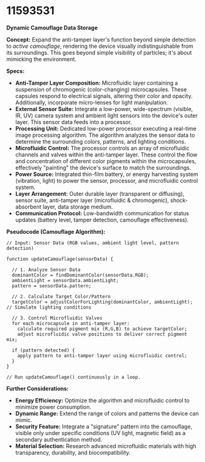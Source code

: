 # 11593531

**Dynamic Camouflage Data Storage**

**Concept:** Expand the anti-tamper layer's function beyond simple detection to *active camouflage*, rendering the device visually indistinguishable from its surroundings. This goes beyond simple visibility of particles; it's about mimicking the environment.

**Specs:**

*   **Anti-Tamper Layer Composition:** Microfluidic layer containing a suspension of chromogenic (color-changing) microcapsules. These capsules respond to electrical signals, altering their color and opacity. Additionally, incorporate micro-lenses for light manipulation.
*   **External Sensor Suite:** Integrate a low-power, wide-spectrum (visible, IR, UV) camera system and ambient light sensors into the device's outer layer. This sensor data feeds into a processor.
*   **Processing Unit:** Dedicated low-power processor executing a real-time image processing algorithm. The algorithm analyzes the sensor data to determine the surrounding colors, patterns, and lighting conditions.
*   **Microfluidic Control:** The processor controls an array of microfluidic channels and valves within the anti-tamper layer. These control the flow and concentration of different color pigments within the microcapsules, effectively "painting" the device's surface to match the surroundings.
*   **Power Source:**  Integrated thin-film battery, or energy harvesting system (vibration, light) to power the sensor, processor, and microfluidic control system.
*   **Layer Arrangement:**  Outer durable layer (transparent or diffusing), sensor suite, anti-tamper layer (microfluidic & chromogenic), shock-absorbent layer, data storage medium.
*   **Communication Protocol:** Low-bandwidth communication for status updates (battery level, tamper detection, camouflage effectiveness).

**Pseudocode (Camouflage Algorithm):**

```
// Input: Sensor Data (RGB values, ambient light level, pattern detection)

function updateCamouflage(sensorData) {

  // 1. Analyze Sensor Data
  dominantColor = findDominantColor(sensorData.RGB);
  ambientLight = sensorData.ambientLight;
  pattern = sensorData.pattern;

  // 2. Calculate Target Color/Pattern
  targetColor = adjustColorForLighting(dominantColor, ambientLight); // Simulate lighting conditions

  // 3. Control Microfluidic Valves
  for each microcapsule in anti-tamper layer:
    calculate required pigment mix (R,G,B) to achieve targetColor;
    adjust microfluidic valve positions to deliver correct pigment mix;

  if (pattern detected) {
    apply pattern to anti-tamper layer using microfluidic control;
  }
}

// Run updateCamouflage() continuously in a loop.
```

**Further Considerations:**

*   **Energy Efficiency:** Optimize the algorithm and microfluidic control to minimize power consumption.
*   **Dynamic Range:**  Extend the range of colors and patterns the device can mimic.
*   **Security Feature:** Integrate a "signature" pattern into the camouflage, visible only under specific conditions (UV light, magnetic field) as a secondary authentication method.
*   **Material Selection:** Research advanced microfluidic materials with high transparency, durability, and biocompatibility.